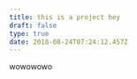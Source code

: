 ```yaml
---
title: this is a project hey
draft: false
type: true
date: 2018-08-24T07:24:12.457Z
---
```

wowowowo

